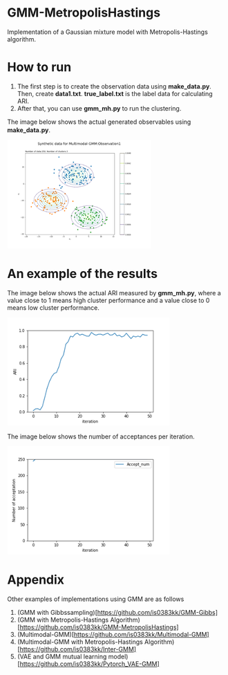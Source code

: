 # GMM-MetropolisHastings
Implementation of a Gaussian mixture model with Metropolis-Hastings algorithm.  

# How to run

1. The first step is to create the observation data using **make_data.py**. Then, create **data1.txt**. **true_label.txt** is the label data for calculating ARI.
2. After that, you can use **gmm_mh.py** to run the clustering.  

The image below shows the actual generated observables using **make_data.py**.　　
<div>
	<img src='/image/data1.png' height="250px">
</div>

# An example of the results
The image below shows the actual ARI measured by **gmm_mh.py**, where a value close to 1 means high cluster performance and a value close to 0 means low cluster performance.  

<div>
	<img src='/image/ari.png' height="250px">
</div>

The image below shows the number of acceptances per iteration.  
<div>
	<img src='/image/accept.png' height="250px">
</div>

# Appendix
Other examples of implementations using GMM are as follows  
1. (GMM with Gibbssampling)[https://github.com/is0383kk/GMM-Gibbs]
2. (GMM with Metropolis-Hastings Algorithm)[https://github.com/is0383kk/GMM-MetropolisHastings]
3. (Multimodal-GMM)[https://github.com/is0383kk/Multimodal-GMM]
4. (Multimodal-GMM with Metropolis-Hastings Algorithm)[https://github.com/is0383kk/Inter-GMM]
5. (VAE and GMM mutual learning model)[https://github.com/is0383kk/Pytorch_VAE-GMM]
